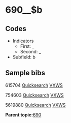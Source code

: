 # 690\_\_$b

## Codes

-   Indicators
    -   First: \_
    -   Second: \_
-   Subfield: b

## Sample bibs

615704 [Quicksearch](https://search.library.yale.edu/catalog/615704) [VXWS](http://prodorbis.library.yale.edu:7014/vxws/GetHoldingsService?bibId=615704)

754603 [Quicksearch](https://search.library.yale.edu/catalog/754603) [VXWS](http://prodorbis.library.yale.edu:7014/vxws/GetHoldingsService?bibId=754603)

5619880 [Quicksearch](https://search.library.yale.edu/catalog/5619880) [VXWS](http://prodorbis.library.yale.edu:7014/vxws/GetHoldingsService?bibId=5619880)

**Parent topic:**[690](../../tags/690/690.md)

